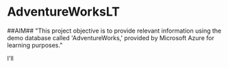 # AdventureWorksLT

##AIM##
"This project objective is to provide relevant information using the demo database called 'AdventureWorks,' provided by Microsoft Azure for learning purposes."

I'll 
